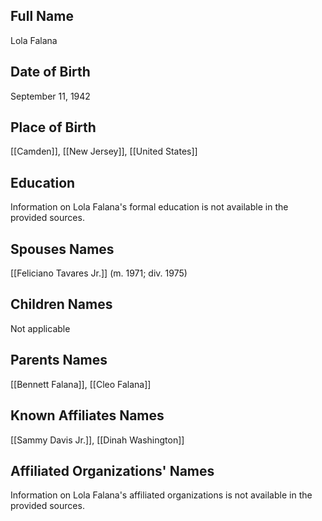
## Full Name
Lola Falana

## Date of Birth
September 11, 1942

## Place of Birth
[[Camden]], [[New Jersey]], [[United States]]

## Education
Information on Lola Falana's formal education is not available in the provided sources.

## Spouses Names
[[Feliciano Tavares Jr.]] (m. 1971; div. 1975)

## Children Names
Not applicable

## Parents Names
[[Bennett Falana]], [[Cleo Falana]]

## Known Affiliates Names
[[Sammy Davis Jr.]],
[[Dinah Washington]]

## Affiliated Organizations' Names
Information on Lola Falana's affiliated organizations is not available in the provided sources.

